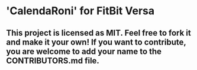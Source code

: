 # 'CalendaRoni' for FitBit Versa

## This project is licensed as MIT.  Feel free to fork it and make it your own!  If you want to contribute, you are welcome to add your name to the CONTRIBUTORS.md file.
